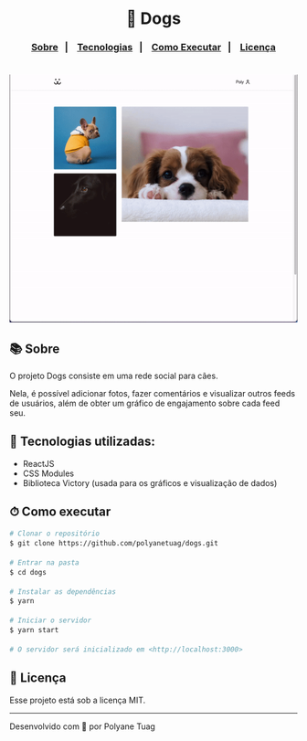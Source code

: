 <div align="center">
   <h1>🐶 Dogs</h1>
</div>

<h3 align="center">  
  <p align="center">
    <a href="#-sobre">Sobre</a>&nbsp;&nbsp;&nbsp;|&nbsp;&nbsp;&nbsp;
    <a href="#-tecnologias">Tecnologias</a>&nbsp;&nbsp;&nbsp;|&nbsp;&nbsp;&nbsp;
    <a href="#-como-executar">Como Executar</a>&nbsp;&nbsp;&nbsp;|&nbsp;&nbsp;&nbsp;
    <a href="#-licença">Licença</a>
  </p>
</h3>

<img justify-content="center" width= '800' src="./src/Assets/ezgif.com-gif-maker.gif" style="margin-top: 22px"/>

## 📚 Sobre

O projeto Dogs consiste em uma rede social para cães.

Nela, é possível adicionar fotos, fazer comentários e visualizar outros feeds de usuários, além de obter um gráfico de engajamento sobre cada feed seu.

## 🚀 Tecnologias utilizadas:

- ReactJS
- CSS Modules
- Biblioteca Victory (usada para os gráficos e visualização de dados)

## ⏱ Como executar

```bash
# Clonar o repositório
$ git clone https://github.com/polyanetuag/dogs.git

# Entrar na pasta
$ cd dogs

# Instalar as dependências
$ yarn

# Iniciar o servidor
$ yarn start

# O servidor será inicializado em <http://localhost:3000>
```

## 📝 Licença

Esse projeto está sob a licença MIT.

---

Desenvolvido com 💜 por Polyane Tuag
